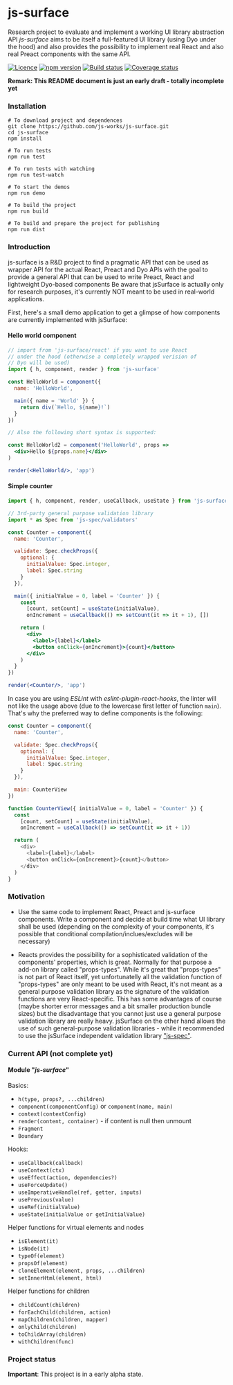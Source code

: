 # js-surface

Research project to evaluate and implement a working UI library abstraction API
*js-surface* aims to be itself a full-featured UI library (using Dyo under the hood)
and also provides the possibility to implement real React and also real Preact
components with the same API.

[![Licence](https://img.shields.io/badge/licence-LGPLv3-blue.svg?style=flat)](https://github.com/js-works/js-spec/blob/master/LICENSE)
[![npm version](https://img.shields.io/npm/v/js-surface.svg?style=flat)](https://www.npmjs.com/package/js-surface)
[![Build status](https://travis-ci.com/js-works/js-surface.svg)](https://travis-ci.org/js-works/js-surface)
[![Coverage status](https://coveralls.io/repos/github/js-works/js-surface/badge.svg?branch=master)](https://coveralls.io/github/js-works/js-surface?branch=master)

**Remark: This README document is just an early draft - totally incomplete yet**

### Installation

```
# To download project and dependences
git clone https://github.com/js-works/js-surface.git
cd js-surface
npm install

# To run tests
npm run test

# To run tests with watching
npm run test-watch

# To start the demos
npm run demo

# To build the project
npm run build

# To build and prepare the project for publishing
npm run dist
```

### Introduction

js-surface is a R&D project to find a pragmatic API that can be used
as wrapper API for the actual React, Preact and Dyo APIs with the goal to 
provide a general API that can be used to write Preact, React and lightweight
Dyo-based components
Be aware that jsSurface is actually only for research purposes, it's currently
NOT meant to be used in real-world applications.

First, here's a small demo application to get a glimpse of how components
are currently implemented with jsSurface:

#### Hello world component

```jsx
// import from 'js-surface/react' if you want to use React
// under the hood (otherwise a completely wrapped verision of
// Dyo will be used)
import { h, component, render } from 'js-surface'

const HelloWorld = component({
  name: 'HelloWorld',

  main({ name = 'World' }) {
    return div(`Hello, ${name}!`)
  }
})

// Also the following short syntax is supported:

const HelloWorld2 = component('HelloWorld', props => 
  <div>Hello ${props.name}</div>
)

render(<HelloWorld/>, 'app')
```

#### Simple counter

```jsx
import { h, component, render, useCallback, useState } from 'js-surface/react'

// 3rd-party general purpose validation library
import * as Spec from 'js-spec/validators' 

const Counter = component({
  name: 'Counter',

  validate: Spec.checkProps({
    optional: {
      initialValue: Spec.integer,
      label: Spec.string
    }
  }),

  main({ initialValue = 0, label = 'Counter' }) {
    const
      [count, setCount] = useState(initialValue),
      onIncrement = useCallback(() => setCount(it => it + 1), [])

    return (
      <div>
        <label>{label}</label>
        <button onClick={onIncrement}>{count}</button>
      </div>
    )
  }
})

render(<Counter/>, 'app')
```

In case you are using *ESLint* with *eslint-plugin-react-hooks*, the linter
will not like the usage above (due to the lowercase first letter of function
`main`). That's why the preferred way to define components is the
following:

```javascript
const Counter = component({
  name: 'Counter',

  validate: Spec.checkProps({
    optional: {
      initialValue: Spec.integer,
      label: Spec.string
    }
  }),

  main: CounterView
})

function CounterView({ initialValue = 0, label = 'Counter' }) {
  const
    [count, setCount] = useState(initialValue),
    onIncrement = useCallback(() => setCount(it => it + 1))

  return (
    <div>
      <label>{label}</label>
      <button onClick={onIncrement}>{count}</button>
    </div>
  )
}
```

### Motivation

* Use the same code to implement React, Preact and js-surface components.
  Write a component and decide at build time what UI library shall be
  used (depending on the complexity of your components, it's possible that
  conditional compilation/inclues/excludes will be necessary)

* Reacts provides the possibility for a sophisticated validation of the
  components' properties, which is great.
  Normally for that purpose a add-on library called "props-types".
  While it's great that "props-types" is not part of React itself, yet
  unfortunatelly all the validation function of "props-types" are only
  meant to be used with React, it's not meant as a general purpose validation
  library as the signature of the validation functions are very React-specific.
  This has some advantages of course (maybe shorter error messages and a bit
  smaller production bundle sizes) but the disadvantage that you cannot just use
  a general purpose validation library are really heavy.
  jsSurface on the other hand allows the use of such general-purpose validation
  libraries - while it recommended to use the jsSurface independent validation
  library ["js-spec"](https://github.com/js-works/js-spec).

### Current API (not complete yet)

#### Module "_js-surface_"

Basics:
* `h(type, props?, ...children)`
* `component(componentConfig)` or `component(name, main)`
* `context(contextConfig)`
* `render(content, container)` - if content is null then unmount
* `Fragment`
* `Boundary`

Hooks:
* `useCallback(callback)`
* `useContext(ctx)`
* `useEffect(action, dependencies?)`
* `useForceUpdate()`
* `useImperativeHandle(ref, getter, inputs)`
* `usePrevious(value)`
* `useRef(initialValue)`
* `useState(initialValue or getInitialValue)`

Helper functions for virtual elements and nodes
* `isElement(it)`
* `isNode(it)`
* `typeOf(element)`
* `propsOf(element)`
* `cloneElement(element, props, ...children)`
* `setInnerHtml(element, html)`

Helper functions for children
* `childCount(children)`
* `forEachChild(children, action)`
* `mapChildren(children, mapper)`
* `onlyChild(children)`
* `toChildArray(children)`
* `withChildren(func)`

### Project status

**Important**: This project is in a early alpha state.
